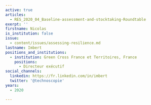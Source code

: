 ```yaml
---
active: true
articles:
  - RES_2020_04_Baseline-assessment-and-stocktaking-Roundtable
exerpt: ''
firstname: Nicolas
is_institution: false
issue:
  - content/issues/assessing-resilience.md
lastname: Imbert
positions_and_institutions:
  - institution: Green Cross France et Territoires, France
    positions:
      - Directeur exécutif
social_channels:
  linkedin: https://fr.linkedin.com/in/imbert
  twitter: '@technoscopie'
years:
  - 2020

---
```

